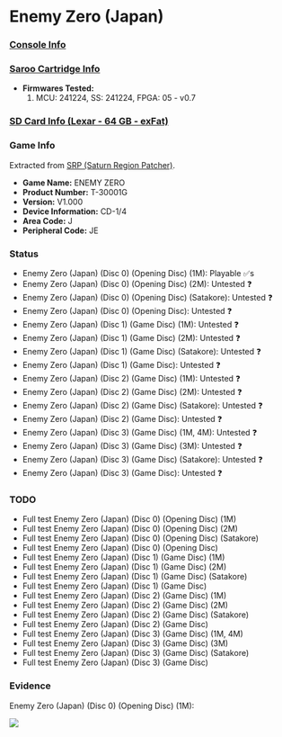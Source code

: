 # Enemy Zero (Japan)

### [Console Info](../../../../../Info/Consoles/VA13/README.md)

### [Saroo Cartridge Info](../../../../../Info/Cartridges/GuangzhouSanStarOnlineShop/1.6/README.md)

- <b>Firmwares Tested:</b>
  1. MCU: 241224, SS: 241224, FPGA: 05 - v0.7

### [SD Card Info (Lexar - 64 GB - exFat)](../../../../../Info/SdCards/Lexar/64GB/exfat/README.md)

### Game Info

Extracted from [SRP (Saturn Region Patcher)](https://segaxtreme.net/resources/saturn-region-patcher.81/download).

- <b>Game Name:</b> ENEMY ZERO
- <b>Product Number:</b> T-30001G
- <b>Version:</b> V1.000
- <b>Device Information:</b> CD-1/4
- <b>Area Code:</b> J
- <b>Peripheral Code:</b> JE

### Status

- Enemy Zero (Japan) (Disc 0) (Opening Disc) (1M): Playable :white_check_mark:s
- Enemy Zero (Japan) (Disc 0) (Opening Disc) (2M): Untested :question:
- Enemy Zero (Japan) (Disc 0) (Opening Disc) (Satakore): Untested :question:
- Enemy Zero (Japan) (Disc 0) (Opening Disc): Untested :question:
- Enemy Zero (Japan) (Disc 1) (Game Disc) (1M): Untested :question:
- Enemy Zero (Japan) (Disc 1) (Game Disc) (2M): Untested :question:
- Enemy Zero (Japan) (Disc 1) (Game Disc) (Satakore): Untested :question:
- Enemy Zero (Japan) (Disc 1) (Game Disc): Untested :question:
- Enemy Zero (Japan) (Disc 2) (Game Disc) (1M): Untested :question:
- Enemy Zero (Japan) (Disc 2) (Game Disc) (2M): Untested :question:
- Enemy Zero (Japan) (Disc 2) (Game Disc) (Satakore): Untested :question:
- Enemy Zero (Japan) (Disc 2) (Game Disc): Untested :question:
- Enemy Zero (Japan) (Disc 3) (Game Disc) (1M, 4M): Untested :question:
- Enemy Zero (Japan) (Disc 3) (Game Disc) (3M): Untested :question:
- Enemy Zero (Japan) (Disc 3) (Game Disc) (Satakore): Untested :question:
- Enemy Zero (Japan) (Disc 3) (Game Disc): Untested :question:

### TODO

- Full test Enemy Zero (Japan) (Disc 0) (Opening Disc) (1M)
- Full test Enemy Zero (Japan) (Disc 0) (Opening Disc) (2M)
- Full test Enemy Zero (Japan) (Disc 0) (Opening Disc) (Satakore)
- Full test Enemy Zero (Japan) (Disc 0) (Opening Disc)
- Full test Enemy Zero (Japan) (Disc 1) (Game Disc) (1M)
- Full test Enemy Zero (Japan) (Disc 1) (Game Disc) (2M)
- Full test Enemy Zero (Japan) (Disc 1) (Game Disc) (Satakore)
- Full test Enemy Zero (Japan) (Disc 1) (Game Disc)
- Full test Enemy Zero (Japan) (Disc 2) (Game Disc) (1M)
- Full test Enemy Zero (Japan) (Disc 2) (Game Disc) (2M)
- Full test Enemy Zero (Japan) (Disc 2) (Game Disc) (Satakore)
- Full test Enemy Zero (Japan) (Disc 2) (Game Disc)
- Full test Enemy Zero (Japan) (Disc 3) (Game Disc) (1M, 4M)
- Full test Enemy Zero (Japan) (Disc 3) (Game Disc) (3M)
- Full test Enemy Zero (Japan) (Disc 3) (Game Disc) (Satakore)
- Full test Enemy Zero (Japan) (Disc 3) (Game Disc)

### Evidence

Enemy Zero (Japan) (Disc 0) (Opening Disc) (1M):

[![](https://img.youtube.com/vi/Z9JynJ5URL0/0.jpg)](https://www.youtube.com/watch?v=Z9JynJ5URL0)
